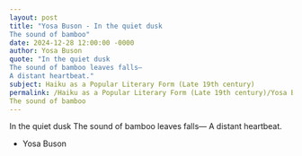 ```yaml
---
layout: post
title: "Yosa Buson - In the quiet dusk
The sound of bamboo"
date: 2024-12-28 12:00:00 -0000
author: Yosa Buson
quote: "In the quiet dusk
The sound of bamboo leaves falls—
A distant heartbeat."
subject: Haiku as a Popular Literary Form (Late 19th century)
permalink: /Haiku as a Popular Literary Form (Late 19th century)/Yosa Buson/Yosa Buson - In the quiet dusk
The sound of bamboo
---
```


In the quiet dusk
The sound of bamboo leaves falls—
A distant heartbeat.

- Yosa Buson
